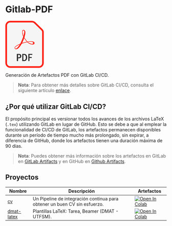 # Gitlab-PDF

<img src="img/logo.png" alt="" align="center" width="120"/>


Generación de Artefactos PDF con GitLab CI/CD.

> **Nota**: Para obtener más detalles sobre GitLab CI/CD, consulta el siguiente artículo [enlace](https://fralfaro.github.io/DS-Blog/blog/posts/2023/gitlab_pdf/).

## ¿Por qué utilizar GitLab CI/CD?
El propósito principal es versionar todos los avances de los archivos LaTeX (`.tex`)
utilizando GitLab en lugar de GitHub. Esto se debe a que al emplear la funcionalidad de CI/CD de GitLab, los artefactos permanecen disponibles durante un período de tiempo mucho más prolongado, sin expirar, a diferencia de GitHub,
donde los artefactos tienen una duración máxima de 90 días.

> **Nota**: Puedes obtener más información sobre los artefactos en GitLab en [GitLab Artifacts](https://docs.gitlab.com/ee/ci/jobs/job_artifacts.html) y en GitHub en [Github Artifacts](https://docs.github.com/en/rest/actions/artifacts?apiVersion=2022-11-28).
## Proyectos

| Nombre                                                 | Descripción                                                               | Artefactos                                                                                                                                                                                                                                                  |
|--------------------------------------------------------|---------------------------------------------------------------------------|-------------------------------------------------------------------------------------------------------------------------------------------------------------------------------------------------------------------------------------------------------------|
| [cv](https://gitlab.com/fralfaro/cv)                   | Un Pipeline de integración continua para obtener un buen CV sin esfuerzo. | <a href="https://gitlab.com/fralfaro/cv/-/jobs/artifacts/main/browse?job=generate_pdf" target="_parent"><img src="https://img.shields.io/badge/gitlab%20ci-%23181717.svg?style=for-the-badge&logo=gitlab&logoColor=white" alt="Open In Colab"/></a>         |
| [dmat-latex](https://gitlab.com/fralfaro/dmat-latex)   | Plantillas LaTeX: Tarea, Beamer (DMAT - UTFSM).                           | <a href="https://gitlab.com/fralfaro/dmat-latex/-/jobs/artifacts/main/browse?job=generate_pdf" target="_parent"><img src="https://img.shields.io/badge/gitlab%20ci-%23181717.svg?style=for-the-badge&logo=gitlab&logoColor=white" alt="Open In Colab"/></a> |


